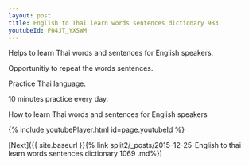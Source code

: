 ```yaml
---
layout: post
title: English to Thai learn words sentences dictionary 983 
youtubeId: P04JT_YXSWM
---
```

 
 
Helps to learn Thai words and sentences for English speakers.

Opportunitiy to repeat the words sentences. 

Practice Thai language. 
 
10 minutes practice every day. 
 
How to learn Thai words and sentences for English speakers 
 
{% include youtubePlayer.html id=page.youtubeId %}
 
 
[Next]({{ site.baseurl }}{% link  split2/_posts/2015-12-25-English to thai learn words sentences dictionary 1069 .md%})
 
